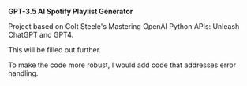<b>GPT-3.5 AI Spotify Playlist Generator</b>

Project based on Colt Steele's Mastering OpenAI Python APIs: Unleash ChatGPT and GPT4.

This will be filled out further.

To make the code more robust, I would add code that addresses error handling. 

